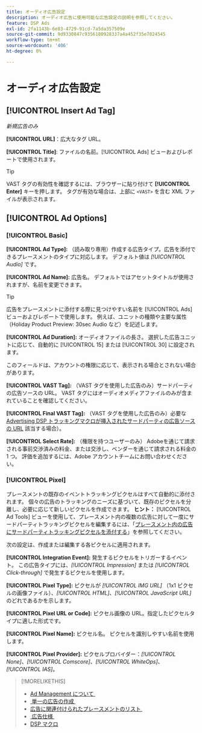 ```yaml
---
title: オーディオ広告設定
description: オーディオ広告に使用可能な広告設定の説明を参照してください。
feature: DSP Ads
exl-id: 2fa1143b-6e83-4729-91cd-7a5da357509e
source-git-commit: 9d9330847c9356180928337a4a452f35e7024545
workflow-type: tm+mt
source-wordcount: '406'
ht-degree: 0%

---
```


# オーディオ広告設定

## [!UICONTROL Insert Ad Tag]

*新規広告のみ*

**[!UICONTROL URL]**：広大なタグ URL。

**[!UICONTROL Title]**: ファイルの名前。[!UICONTROL Ads] ビューおよびレポートで使用されます。

>[!TIP]
>
> VAST タグの有効性を確認するには、ブラウザーに貼り付けて **[!UICONTROL Enter]** キーを押します。 タグが有効な場合は、上部に `<VAST>` を含む XML ファイルが表示されます。

## [!UICONTROL Ad Options]

### [!UICONTROL Basic]

**[!UICONTROL Ad Type]:** （読み取り専用）作成する広告タイプ。広告を添付できるプレースメントのタイプに対応します。 デフォルト値は *[!UICONTROL Audio]* です。

**[!UICONTROL Ad Name]:** 広告名。 デフォルトではアセットタイトルが使用されますが、名前を変更できます。

>[!TIP]
>
> 広告をプレースメントに添付する際に見つけやすい名前を [!UICONTROL Ads] ビューおよびレポートで使用します。 例えば、ユニットの種類や主要な属性（Holiday Product Preview: 30sec Audio など）を記述します。

**[!UICONTROL Ad Duration]:** オーディオファイルの長さ。 選択した広告ユニットに応じて、自動的に [!UICONTROL 15] または [!UICONTROL 30] に設定されます。

このフィールドは、アカウントの権限に応じて、表示される場合とされない場合があります。

**[!UICONTROL VAST Tag]:** （VAST タグを使用した広告のみ）サードパーティの広告ソースの URL。 VAST タグにはオーディオメディアファイルのみが含まれていることを確認してください。

**[!UICONTROL Final VAST Tag]:** （VAST タグを使用した広告のみ）必要な [Advertising DSP トラッキングマクロが挿入されたサードパーティの広告ソースの URL](/help/dsp/campaign-management/macros.md) 該当する場合）。

**[!UICONTROL Select Rate]:** （権限を持つユーザーのみ） Adobeを通じて請求される事前交渉済みの料金、または交渉し、ベンダーを通じて請求される料金の 1 つ。 評価を追加するには、Adobe アカウントチームにお問い合わせください。

### [!UICONTROL Pixel]

プレースメントの既存のイベントトラッキングピクセルはすべて自動的に添付されます。 個々の広告のトラッキングのニーズに基づいて、既存のピクセルを分離し、必要に応じて新しいピクセルを作成できます。 **ヒント：** [!UICONTROL Ad Tools] ビューを使用して、プレースメント内の複数の広告に対して一度にサードパーティトラッキングピクセルを編集するには、「[&#x200B; プレースメント内の広告にサードパーティトラッキングピクセルを添付する &#x200B;](/help/dsp/campaign-management/ads/ad-pixel-attach-detach.md#attach-pixels-ads)」を参照してください。

次の設定は、作成または編集する各ピクセルに適用されます。

**[!UICONTROL Integration Event]:** 発生するピクセルをトリガーするイベント。 この広告タイプには、*[!UICONTROL Impression]* または *[!UICONTROL Click-through]* で発生するピクセルを使用します。

**[!UICONTROL Pixel Type]:** ピクセルが *[!UICONTROL IMG URL]* （1x1 ピクセルの画像ファイル）、*[!UICONTROL HTML]*、*[!UICONTROL JavaScript URL]* のどれであるかを示します。

**[!UICONTROL Pixel URL or Code]:** ピクセル画像の URL。指定したピクセルタイプに適した形式です。

**[!UICONTROL Pixel Name]:** ピクセル名。 ピクセルを識別しやすい名前を使用します。

**[!UICONTROL Pixel Provider]:** ピクセルプロバイダー：*[!UICONTROL None]*、*[!UICONTROL Comscore]*、*[!UICONTROL WhiteOps]*、*[!UICONTROL IAS]*。

>[!MORELIKETHIS]
>
>* [Ad Management について &#x200B;](ad-about.md)
>* [&#x200B; 単一の広告の作成 &#x200B;](ad-create.md)
>* [&#x200B; 広告に関連付けられたプレースメントのリスト &#x200B;](/help/dsp/campaign-management/ads/ad-list-placements.md)
>* [&#x200B; 広告仕様 &#x200B;](ad-specs.md)
>* [DSP マクロ &#x200B;](/help/dsp/campaign-management/macros.md)
